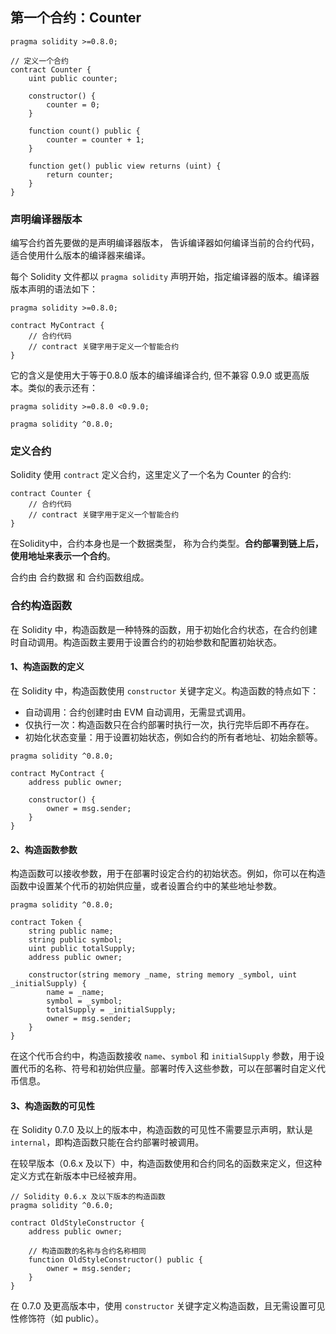 ## 第一个合约：Counter

```
pragma solidity >=0.8.0;

// 定义一个合约
contract Counter {
    uint public counter;
    
    constructor() {
        counter = 0;
    }
    
    function count() public {
        counter = counter + 1;
    }
    
    function get() public view returns (uint) {
        return counter;
    }
}
```

### 声明编译器版本
编写合约首先要做的是声明编译器版本， 告诉编译器如何编译当前的合约代码，适合使用什么版本的编译器来编译。 

每个 Solidity 文件都以 `pragma solidity` 声明开始，指定编译器的版本。编译器版本声明的语法如下：
```
pragma solidity >=0.8.0;

contract MyContract {
    // 合约代码
    // contract 关键字用于定义一个智能合约
}
```
它的含义是使用大于等于0.8.0 版本的编译编译合约, 但不兼容 0.9.0 或更高版本。类似的表示还有：
```
pragma solidity >=0.8.0 <0.9.0;

pragma solidity ^0.8.0;
```

### 定义合约
Solidity 使用 `contract` 定义合约，这里定义了一个名为 Counter 的合约:
```
contract Counter {
    // 合约代码
    // contract 关键字用于定义一个智能合约
}
```
在Solidity中，合约本身也是一个数据类型， 称为合约类型。**合约部署到链上后，使用地址来表示一个合约**。 

合约由 合约数据 和 合约函数组成。

### 合约构造函数
在 Solidity 中，构造函数是一种特殊的函数，用于初始化合约状态，在合约创建时自动调用。构造函数主要用于设置合约的初始参数和配置初始状态。

#### 1、构造函数的定义
在 Solidity 中，构造函数使用 `constructor` 关键字定义。构造函数的特点如下：

- 自动调用：合约创建时由 EVM 自动调用，无需显式调用。
- 仅执行一次：构造函数只在合约部署时执行一次，执行完毕后即不再存在。
- 初始化状态变量：用于设置初始状态，例如合约的所有者地址、初始余额等。

```
pragma solidity ^0.8.0;

contract MyContract {
    address public owner;

    constructor() {
        owner = msg.sender;
    }
}
```

#### 2、构造函数参数
构造函数可以接收参数，用于在部署时设定合约的初始状态。例如，你可以在构造函数中设置某个代币的初始供应量，或者设置合约中的某些地址参数。
```
pragma solidity ^0.8.0;

contract Token {
    string public name;
    string public symbol;
    uint public totalSupply;
    address public owner;

    constructor(string memory _name, string memory _symbol, uint _initialSupply) {
        name = _name;
        symbol = _symbol;
        totalSupply = _initialSupply;
        owner = msg.sender;
    }
}
```
在这个代币合约中，构造函数接收 `name`、`symbol` 和 `initialSupply` 参数，用于设置代币的名称、符号和初始供应量。部署时传入这些参数，可以在部署时自定义代币信息。

#### 3、构造函数的可见性
在 Solidity 0.7.0 及以上的版本中，构造函数的可见性不需要显示声明，默认是 `internal`，即构造函数只能在合约部署时被调用。

在较早版本（0.6.x 及以下）中，构造函数使用和合约同名的函数来定义，但这种定义方式在新版本中已经被弃用。
```
// Solidity 0.6.x 及以下版本的构造函数
pragma solidity ^0.6.0;

contract OldStyleConstructor {
    address public owner;

    // 构造函数的名称与合约名称相同
    function OldStyleConstructor() public {
        owner = msg.sender;
    }
}
```
在 0.7.0 及更高版本中，使用 `constructor` 关键字定义构造函数，且无需设置可见性修饰符（如 public）。

